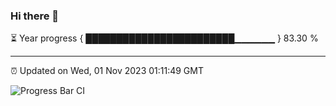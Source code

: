 ### Hi there 👋

⏳ Year progress { ████████████████████████▁▁▁▁▁▁ } 83.30 %

---

⏰ Updated on Wed, 01 Nov 2023 01:11:49 GMT

![Progress Bar CI](https://github.com/liununu/liununu/workflows/Progress%20Bar%20CI/badge.svg)

